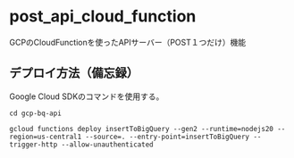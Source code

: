 # post_api_cloud_function
GCPのCloudFunctionを使ったAPIサーバー（POST１つだけ）機能

## デプロイ方法（備忘録）
Google Cloud SDKのコマンドを使用する。

```
cd gcp-bq-api

gcloud functions deploy insertToBigQuery --gen2 --runtime=nodejs20 --region=us-central1 --source=. --entry-point=insertToBigQuery --trigger-http --allow-unauthenticated
```
